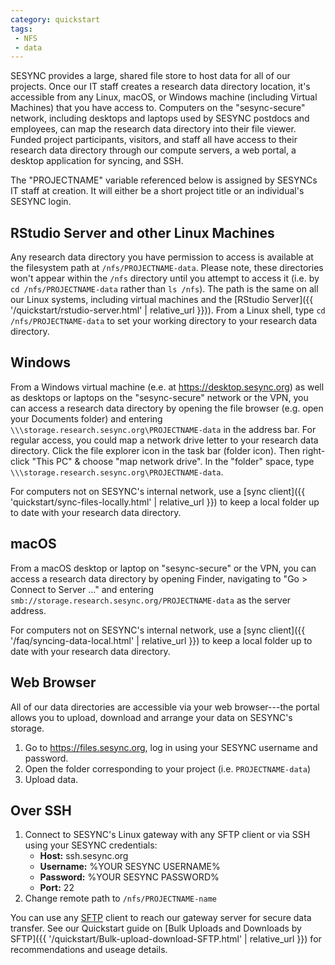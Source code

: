 ```yaml
---
category: quickstart
tags:
 - NFS
 - data
---
```


SESYNC provides a large, shared file store to host data for all of our projects.
Once our IT staff creates a research data directory location, it's accessible
from any Linux, macOS, or Windows machine (including Virtual Machines) that you
have access to. Computers on the "sesync-secure" network, including desktops and
laptops used by SESYNC postdocs and employees, can map the research data
directory into their file viewer. Funded project participants, visitors, and
staff all have access to their research data directory through our compute
servers, a web portal, a desktop application for syncing, and SSH.

The "PROJECTNAME" variable referenced below is assigned by SESYNCs IT staff at
creation. It will either be a short project title or an individual's SESYNC
login.

## RStudio Server and other Linux Machines

Any research data directory you have permission to access is available at the
filesystem path at `/nfs/PROJECTNAME-data`. Please note, these directories won't
appear within the `/nfs` directory until you attempt to access it (i.e. by `cd
/nfs/PROJECTNAME-data` rather than `ls /nfs`). The path is the same on all our
Linux systems, including virtual machines and the [RStudio Server]({{
'/quickstart/rstudio-server.html' | relative_url }})). From a Linux shell, type
`cd /nfs/PROJECTNAME-data` to set your working directory to your research data
directory.

## Windows

From a Windows virtual machine (e.e. at <https://desktop.sesync.org>) as well as
desktops or laptops on the "sesync-secure" network or the VPN, you can access a
research data directory by opening the file browser (e.g. open your Documents
folder) and entering `\\\storage.research.sesync.org\PROJECTNAME-data` in the
address bar. For regular access, you could map a network drive letter to your
research data directory. Click the file explorer icon in the task bar (folder
icon). Then right-click "This PC" & choose "map network drive". In the "folder"
space, type `\\\storage.research.sesync.org\PROJECTNAME-data`.

For computers not on SESYNC's internal network, use a [sync
client]({{ 'quickstart/sync-files-locally.html' | relative_url }}) to keep a local folder
up to date with your research data directory.

## macOS

From a macOS desktop or laptop on "sesync-secure" or the VPN, you can access a
research data directory by opening Finder, navigating to "Go > Connect to Server
..." and entering `smb://storage.research.sesync.org/PROJECTNAME-data` as the
server address.

For computers not on SESYNC's internal network, use a [sync
client]({{ '/faq/syncing-data-local.html' | relative_url }}) to keep a local folder
up to date with your research data directory.

## Web Browser

All of our data directories are accessible via your web browser---the portal
allows you to upload, download and arrange your data on SESYNC's storage.

1. Go to <https://files.sesync.org>, log in using your SESYNC username and
   password.
2. Open the folder corresponding to your project (i.e. `PROJECTNAME-data`)
3. Upload data.

## Over SSH

1. Connect to SESYNC's Linux gateway with any SFTP client or via SSH using your SESYNC credentials:
   - **Host:** ssh.sesync.org
   - **Username:** %YOUR SESYNC USERNAME%
   - **Password:** %YOUR SESYNC PASSWORD%
   - **Port:** 22
2. Change remote path to `/nfs/PROJECTNAME-name`

You can use any [SFTP](https://en.wikipedia.org/wiki/SSH_File_Transfer_Protocol)
client to reach our gateway server for secure data transfer.
See our Quickstart guide on [Bulk Uploads and Downloads by SFTP]({{
'/quickstart/Bulk-upload-download-SFTP.html' | relative_url }}) for
recommendations and useage details.
